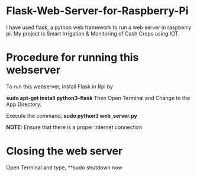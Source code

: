 # Flask-Web-Server-for-Raspberry-Pi
I have used flask, a python web framework to run a web server in raspberry pi. My project is Smart Irrigation & Monitoring of Cash Crops using IOT.
# Procedure for running this webserver
To run this webserver, Install Flask in Rpi by
  
**sudo apt-get install python3-flask**
Then Open Terminal and Change to the App Directory.

Execute the command,
**sudo python3 web_server.py**

**NOTE:** Ensure that there is a proper internet connection
# Closing the web server
Open Terminal and type,
**sudo shutdown now

